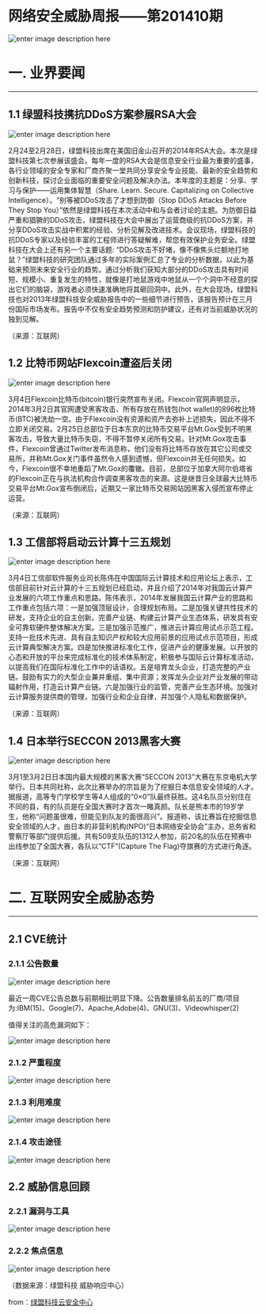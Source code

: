 # 网络安全威胁周报——第201410期

![enter image description here](http://drops.javaweb.org/uploads/images/0bd346f1bcbe155e692a887f14b2031cdeaf6d6b.jpg)

一. 业界要闻
=======

* * *

1.1 绿盟科技携抗DDoS方案参展RSA大会
-----------------------

![enter image description here](http://drops.javaweb.org/uploads/images/d8a70f2987171f3d27ffece42caa3797b9dd8536.jpg)

2月24至2月28日，绿盟科技出席在美国旧金山召开的2014年RSA大会。本次是绿盟科技第七次参展该盛会。每年一度的RSA大会是信息安全行业最为重要的盛事，各行业领域的安全专家和厂商齐聚一堂共同分享安全专业技能、最新的安全趋势和创新科技，探讨企业面临的重要安全问题及解决办法。本年度的主题是：分享、学习与保护——运用集体智慧（Share. Learn. Secure. Capitalizing on Collective Intelligence）。“别等被DDoS攻击了才想到防御（Stop DDoS Attacks Before They Stop You）”依然是绿盟科技在本次活动中和与会者讨论的主题。为防御日益严重和猖獗的DDoS攻击，绿盟科技在大会中展出了运营商级的抗DDoS方案，并分享DDoS攻击实战中积累的经验、分析见解及改进技术。会议现场，绿盟科技的抗DDoS专家以及经验丰富的工程师进行答疑解难，帮您有效保护业务安全。绿盟科技在大会上还有另一个主要话题: “DDoS攻击不好堵，像不像焦头烂额地打地鼠？”绿盟科技的研究团队通过多年的实际案例汇总了专业的分析数据，以此为基础来预测未来安全行业的趋势。通过分析我们获知大部分的DDoS攻击具有时间短、规模小、重复发生的特性，就像是打地鼠游戏中地鼠从一个个洞中不经意的探出它们的脑袋，游戏者必须快速准确地将其砸回洞中。此外，在大会现场，绿盟科技也对2013年绿盟科技安全威胁报告中的一些细节进行预告，该报告预计在三月份国际市场发布。报告中不仅有安全趋势预测和防护建议，还有对当前威胁状况的独到见解。

（来源：互联网）

1.2 比特币网站Flexcoin遭盗后关闭
----------------------

![enter image description here](http://drops.javaweb.org/uploads/images/7d107c78e55ef6fdc038063f4ad5e584ee341af8.jpg)

3月4日Flexcoin比特币(bitcoin)银行突然宣布关闭。Flexcoin官网声明显示，2014年3月2日其官网遭受黑客攻击、所有存放在热钱包(hot wallet)的896枚比特币(BTC)被洗劫一空。由于Flexcoin没有资源和资产去弥补上述损失，因此不得不立即关闭交易。2月25日总部位于日本东京的比特币交易平台Mt.Gox受到不明黑客攻击，导致大量比特币失窃，不得不暂停关闭所有交易。针对Mt.Gox攻击事件，Flexcoin曾通过Twitter发布消息称，他们没有将比特币存放在其它公司或交易所，并称Mt.Gox关门事件虽然令人感到遗憾，但Flexcoin并无任何损失。如今，Flexcoin很不幸地重蹈了Mt.Gox的覆辙。目前，总部位于加拿大阿尔伯塔省的Flexcoin正在与执法机构合作调查黑客攻击的来源。这是继昔日全球最大比特币交易平台Mt.Gox宣布倒闭后，近期又一家比特币交易网站因黑客入侵而宣布停止运营。

（来源：互联网）

1.3 工信部将启动云计算十三五规划
------------------

![enter image description here](http://drops.javaweb.org/uploads/images/849346f7879664d62b15d1ad28222b8779ac4251.jpg)

3月4日工信部软件服务业司长陈伟在中国国际云计算技术和应用论坛上表示，工信部目前针对云计算的十三五规划已经启动，并且介绍了2014年对我国云计算产业发展的六项工作重点和思路。陈伟表示，2014年发展我国云计算产业的思路和工作重点包括六项：一是加强顶层设计，合理规划布局。二是加强关键共性技术的研发，支持企业的自主创新。完善产业链、构建云计算产业生态体系，研发具有安全可靠软硬件整体解决方案。三是加强示范推广，推进云计算应用试点示范工程。支持一批技术先进、具有自主知识产权和较大应用前景的应用试点示范项目，形成云计算典型解决方案。四是加快推进标准化工作，促进产业的健康发展。以开放的心态和开放的平台来完成标准化的技术体系制定，积极参与国际云计算标准活动，以提高我们在国际标准化工作中的话语权。五是培育龙头企业，打造完整的产业链。鼓励有实力的大型企业兼并重组、集中资源；发挥龙头企业对产业发展的带动辐射作用，打造云计算产业链。六是加强行业的监管，完善产业生态环境。加强对云计算服务提供商的管理，加强行业和企业自律，并加强个人隐私和数据保护。

（来源：互联网）

1.4 日本举行SECCON 2013黑客大赛
-----------------------

![enter image description here](http://drops.javaweb.org/uploads/images/6a2eab3f94cd053cfd7707c205fd797a33c422ad.jpg)

3月1至3月2日日本国内最大规模的黑客大赛“SECCON 2013”大赛在东京电机大学举行。日本共同社称，此次比赛举办的宗旨是为了挖掘日本信息安全领域的人才。据报道，高等专门学校学生等4人组成的“0×0”队最终获胜。这4名队员分别住在不同的县，有的队员是在全国大赛时才首次一睹真颜。队长是熊本市的19岁学生，他称“问题虽很难，但能见到队友的面很高兴”。报道称，该比赛旨在挖掘信息安全领域的人才，由日本的非营利机构(NPO)“日本网络安全协会”主办，总务省和警察厅等部门提供后援。共有509支队伍的1312人参加，前20名的队伍在预赛中出线参加了全国大赛，各队以“CTF”(Capture The Flag)夺旗赛的方式进行角逐。

（来源：互联网）  

二. 互联网安全威胁态势
============

* * *

2.1 CVE统计
---------

### 2.1.1 公告数量

![enter image description here](http://drops.javaweb.org/uploads/images/0b530ea18e2811f1efe6fcd880ca4c0f3a357f4d.jpg)

最近一周CVE公告总数与前期相比明显下降。公告数量排名前五的厂商/项目为:IBM(15)、Google(7)、Apache,Adobe(4)、GNU(3)、Videowhisper(2)

值得关注的高危漏洞如下：

![enter image description here](http://drops.javaweb.org/uploads/images/6e307e82559596bba8d7d3e95f1f75d9e5fa74a8.jpg)

### 2.1.2 严重程度

![enter image description here](http://drops.javaweb.org/uploads/images/d90d9d6d1d184e7a378ad4192b898dae67024186.jpg)

### 2.1.3 利用难度

![enter image description here](http://drops.javaweb.org/uploads/images/04fc807e2dafe29852618466170daf948a471c7e.jpg)

### 2.1.4 攻击途径

![enter image description here](http://drops.javaweb.org/uploads/images/3c02dbe7d09808b592a608989663a85a71c22982.jpg)

2.2 威胁信息回顾
----------

### 2.2.1 漏洞与工具

![enter image description here](http://drops.javaweb.org/uploads/images/6c1776006881578a745e341c2bce413cdbbb664b.jpg)

### 2.2.2 焦点信息

![enter image description here](http://drops.javaweb.org/uploads/images/30bed4e751492db063af32c61d5e662afa9aa115.jpg)

（数据来源：绿盟科技 威胁响应中心）

from：[绿盟科技云安全中心](https://portal.nsfocus.com/)